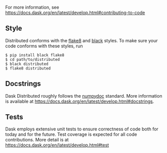 For more information, see https://docs.dask.org/en/latest/develop.html#contributing-to-code


## Style
Distributed conforms with the [flake8] and [black] styles. To make sure your
code conforms with these styles, run

``` shell
$ pip install black flake8
$ cd path/to/distributed
$ black distributed
$ flake8 distributed
```

[flake8]:http://flake8.pycqa.org/en/latest/
[black]:https://github.com/python/black

## Docstrings

Dask Distributed roughly follows the [numpydoc] standard. More information is
available at https://docs.dask.org/en/latest/develop.html#docstrings.

[numpydoc]:https://github.com/numpy/numpy/blob/master/doc/HOWTO_DOCUMENT.rst.txt

## Tests

Dask employs extensive unit tests to ensure correctness of code both for today
and for the future. Test coverage is expected for all code contributions. More
detail is at https://docs.dask.org/en/latest/develop.html#test
